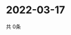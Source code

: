 # 2022-03-17
  共 0条

  <!-- BEGIN -->
  <!-- 最后更新时间Thu Mar 17 2022 08:07:32 GMT+0000 (Coordinated Universal Time) -->
  
  <!-- END -->
  
  